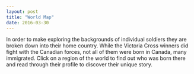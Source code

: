 ```yaml
---
layout: post
title: "World Map"
date: 2016-03-30
---
```


In order to make exploring the backgrounds of individual soldiers they are broken down into their home country. While the Victoria Cross winners did fight with the Canadian forces, not all of them were born in Canada, many immigrated. 
Click on a region of the world to find out who was born there and read through their profile to discover their unique story.
